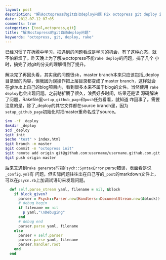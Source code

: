 ```yaml
---
layout: post
description: "解决octopress的git自动deploy问题 Fix octopress git deploy issuse"
date: 2012-07-12 07:05
comments: true
categories: [tool,octopress,git]
title: "解决octopress的git自动deploy问题"
keywords: "octopress, git, deploy, rake"
---
```

已经习惯了在折腾中学习，把遇到的问题看成是学习的机会，有了这种心态，就
不怕麻烦了。昨天晚上为了解决octopress不能`rake deploy`的问题，搞了几个
小时，搞完了对git的分支的理解得到了提升。

解决完了再回头看，其实我的问题很sb，master branch本来只应该包括_deploy
目录里的内容，但我因为误操作把上层目录都变成了master branch，这样就会
在github上自己的blog项目内，看到很多本来不属于blog的文件。当然使用
`rake deploy`也会出现问题。之前瞎折腾了很久，浪费好多时间，结果还是读
源码解决了问题，Rakefile里`setup_github_page`和`push`任务看看，就知道
咋回事了。需要注意的是，除了_deploy的其它文件都在source branch里，因为
`setup_github_page`初始化时把master重命名成了source。
<!-- more -->
```bash 
$rm -rf _deploy
$mkdir _deploy
$cd _deploy
$git init
$echo "test" > index.html
$git branch -m master
$git commit -m "octopress init"
$git remote add origin git@github.com:username/username.github.com.git
$git push origin master
```

后来又遇到`rake generate`时报`Psych::SyntaxError` parse错误，表面看是说`_config.yml`有
问题，但实际问题往往出在自己写的`_post`的markdown文件上，可以在`psycn.rb`上加调试语句来发现问题。
```ruby
  def self.parse_stream yaml, filename = nil, &block
    if block_given?
      parser = Psych::Parser.new(Handlers::DocumentStream.new(&block))
      # debug begin
      if filename == nil
        p yaml,"\nDebuging"
      end
      # debug end
      parser.parse yaml, filename
    else
      parser = self.parser
      parser.parse yaml, filename
      parser.handler.root
    end 
  end
```

